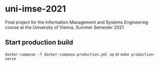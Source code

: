# uni-imse-2021

Final project for the Information Management and Systems Engineering course at the University of Vienna, Summer Semester 2021

## Start production build

`docker-compose -f docker-compose.production.yml up` or `make production-serve`
